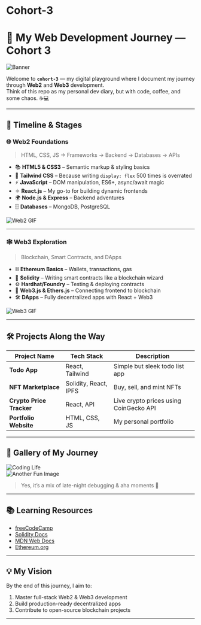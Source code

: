# Cohort-3
# 🚀 My Web Development Journey — Cohort 3

![Banner](https://media.giphy.com/media/v1.Y2lkPTc5MGI3NjExeWd1ZmtlaGZ6NzkwZGtuM3dpNnAzbWliZTFzMTRxbG95bDhpc2thZCZlcD12MV9naWZzX3NlYXJjaCZjdD1n/a6pzK009rlCak/giphy.gif)

Welcome to **`cohort-3`** — my digital playground where I document my journey through **Web2** and **Web3** development.  
Think of this repo as my personal dev diary, but with code, coffee, and some chaos. ☕💻

---

## 📅 Timeline & Stages

### **🌐 Web2 Foundations**
> HTML, CSS, JS → Frameworks → Backend → Databases → APIs

- 📚 **HTML5 & CSS3** – Semantic markup & styling basics
- 🎨 **Tailwind CSS** – Because writing `display: flex` 500 times is overrated
- ⚡ **JavaScript** – DOM manipulation, ES6+, async/await magic
- ⚛ **React.js** – My go-to for building dynamic frontends
- 🌍 **Node.js & Express** – Backend adventures
- 🗄 **Databases** – MongoDB, PostgreSQL

![Web2 GIF](https://media.giphy.com/media/l41YtZOb9EUABnuqA/giphy.gif)

---

### **🕸 Web3 Exploration**
> Blockchain, Smart Contracts, and DApps

- ⛓ **Ethereum Basics** – Wallets, transactions, gas
- 📜 **Solidity** – Writing smart contracts like a blockchain wizard
- ⚙ **Hardhat/Foundry** – Testing & deploying contracts
- 🔗 **Web3.js & Ethers.js** – Connecting frontend to blockchain
- 🛠 **DApps** – Fully decentralized apps with React + Web3

![Web3 GIF](https://media.giphy.com/media/fAnEC88LccN7a/giphy.gif)

---

## 🛠️ Projects Along the Way

| Project Name | Tech Stack | Description |
|--------------|------------|-------------|
| **Todo App** | React, Tailwind | Simple but sleek todo list app |
| **NFT Marketplace** | Solidity, React, IPFS | Buy, sell, and mint NFTs |
| **Crypto Price Tracker** | React, API | Live crypto prices using CoinGecko API |
| **Portfolio Website** | HTML, CSS, JS | My personal portfolio |

---

## 📸 Gallery of My Journey

![Coding Life](https://media.giphy.com/media/3o7aD2saalBwwftBIY/giphy.gif)  
![Another Fun Image](https://media.giphy.com/media/xT9IgzoKnwFNmISR8I/giphy.gif)  
> Yes, it’s a mix of late-night debugging & aha moments 🎯

---

## 📚 Learning Resources

- [freeCodeCamp](https://www.freecodecamp.org/)
- [Solidity Docs](https://docs.soliditylang.org/)
- [MDN Web Docs](https://developer.mozilla.org/)
- [Ethereum.org](https://ethereum.org/)

---

## 💡 My Vision

By the end of this journey, I aim to:
1. Master full-stack Web2 & Web3 development  
2. Build production-ready decentralized apps  
3. Contribute to open-source blockchain projects

---

